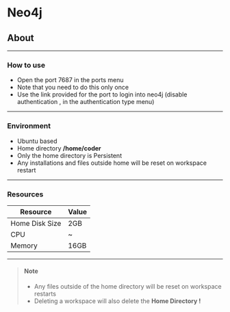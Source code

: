 # Neo4j

## About
---
### How to use 
- Open the port 7687 in the ports menu 
- Note that you need to do this only once
- Use the link provided for the port to login into neo4j (disable authentication , in the authentication type menu)
---
### Environment
- Ubuntu based
- Home directory **/home/coder**
- Only the home directory is Persistent
- Any installations and files outside home will be reset on workspace restart
---
### Resources

| Resource       | Value |
| -------------- | ----- |
| Home Disk Size | 2GB   |
| CPU            | ~     |
| Memory         | 16GB  |

---
> #### Note
> - Any files outside of the home directory will be reset on workspace restarts
> - Deleting a workspace will also delete the **Home Directory !**
